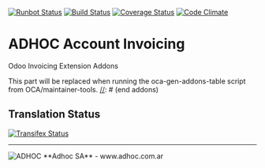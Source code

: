 [![Runbot Status](http://runbot.adhoc.com.ar/runbot/badge/flat/15/8.0.svg)](http://runbot.adhoc.com.ar/runbot/repo/github-com-ingadhoc-account-invoicing-15)
[![Build Status](https://travis-ci.org/ingadhoc/account-invoicing.svg?branch=8.0)](https://travis-ci.org/ingadhoc/account-invoicing)
[![Coverage Status](https://coveralls.io/repos/ingadhoc/account-invoicing/badge.png?branch=8.0)](https://coveralls.io/r/ingadhoc/account-invoicing?branch=8.0)
[![Code Climate](https://codeclimate.com/github/ingadhoc/account-invoicing/badges/gpa.svg)](https://codeclimate.com/github/ingadhoc/account-invoicing)

# ADHOC Account Invoicing

Odoo Invoicing Extension Addons

[//]: # (addons)
This part will be replaced when running the oca-gen-addons-table script from OCA/maintainer-tools.
[//]: # (end addons)

Translation Status
------------------
[![Transifex Status](https://www.transifex.com/projects/p/ingadhoc-account-invoicing-8-0/chart/image_png)](https://www.transifex.com/projects/p/ingadhoc-account-invoicing-8-0)

----

<img alt="ADHOC" src="http://fotos.subefotos.com/83fed853c1e15a8023b86b2b22d6145bo.png" />
**Adhoc SA** - www.adhoc.com.ar
